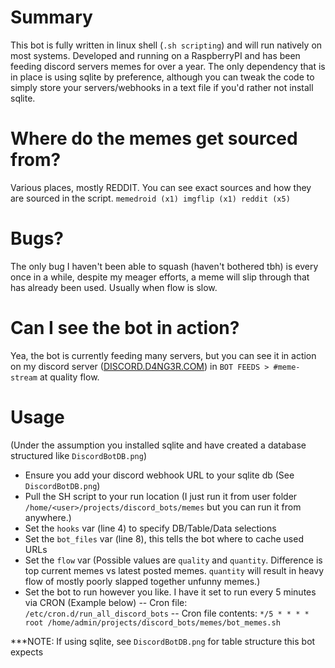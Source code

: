# Summary
This bot is fully written in linux shell (`.sh scripting`) and will run natively on most systems. Developed and running on a RaspberryPI and has been feeding discord servers memes for over a year. The only dependency that is in place is using sqlite by preference, although you can tweak the code to simply store your servers/webhooks in a text file if you'd rather not install sqlite.

# Where do the memes get sourced from?
Various places, mostly REDDIT. You can see exact sources and how they are sourced in the script.
`memedroid (x1) imgflip (x1) reddit (x5)`

# Bugs?
The only bug I haven't been able to squash (haven't bothered tbh) is every once in a while, despite my meager efforts, a meme will slip through that has already been used. Usually when flow is slow.

# Can I see the bot in action?
Yea, the bot is currently feeding many servers, but you can see it in action on my discord server ([DISCORD.D4NG3R.COM](https://discord.d4ng3r.com)) in `BOT FEEDS > #meme-stream` at quality flow.

# Usage 
(Under the assumption you installed sqlite and have created a database structured like `DiscordBotDB.png`)
- Ensure you add your discord webhook URL to your sqlite db (See `DiscordBotDB.png`)
- Pull the SH script to your run location (I just run it from user folder `/home/<user>/projects/discord_bots/memes` but you can run it from anywhere.)
- Set the `hooks` var (line 4) to specify DB/Table/Data selections
- Set the `bot_files` var (line 8), this tells the bot where to cache used URLs
- Set the `flow` var (Possible values are `quality` and `quantity`. Difference is top current memes vs latest posted memes. `quantity` will result in heavy flow of mostly poorly slapped together unfunny memes.)
- Set the bot to run however you like. I have it set to run every 5 minutes via CRON (Example below)
-- Cron file: `/etc/cron.d/run_all_discord_bots`
-- Cron file contents: `*/5 * * * * root /home/admin/projects/discord_bots/memes/bot_memes.sh`

***NOTE: If using sqlite, see `DiscordBotDB.png` for table structure this bot expects
